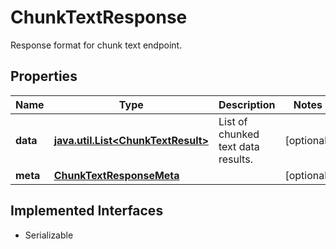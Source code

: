 

# ChunkTextResponse

Response format for chunk text endpoint.

## Properties

Name | Type | Description | Notes
------------ | ------------- | ------------- | -------------
**data** | [**java.util.List&lt;ChunkTextResult&gt;**](ChunkTextResult.md) | List of chunked text data results. |  [optional]
**meta** | [**ChunkTextResponseMeta**](ChunkTextResponseMeta.md) |  |  [optional]


## Implemented Interfaces

* Serializable


